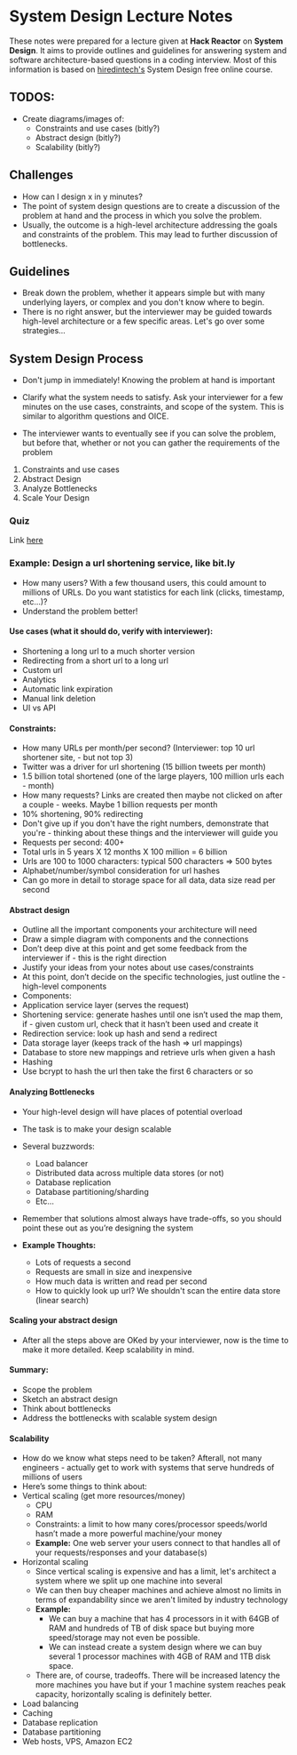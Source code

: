 # System Design Lecture Notes

These notes were prepared for a lecture given at **Hack Reactor** on **System Design**. It aims to provide outlines and guidelines for answering system and software architecture-based questions in a coding interview. Most of this information is based on [hiredintech's](https://www.hiredintech.com/classrooms/system-design/) System Design free online course.

## TODOS:
- Create diagrams/images of:
   - Constraints and use cases (bitly?)
   - Abstract design (bitly?)
   - Scalability (bitly?)

## Challenges
- How can I design x in y minutes?
- The point of system design questions are to create a discussion of the problem at hand and the process in which you solve the problem.
- Usually, the outcome is a high-level architecture addressing the goals and constraints of the problem. This may lead to further discussion of bottlenecks.

## Guidelines
- Break down the problem, whether it appears simple but with many underlying layers, or complex and you don't know where to begin.
- There is no right answer, but the interviewer may be guided towards high-level architecture or a few specific areas. Let's go over some strategies...

## System Design Process

- Don't jump in immediately! Knowing the problem at hand is important

- Clarify what the system needs to satisfy. Ask your interviewer for a few minutes on the use cases, constraints, and scope of the system. This is similar to algorithm questions and OICE.

- The interviewer wants to eventually see if you can solve the problem, but before that, whether or not you can gather the requirements of the problem

1. Constraints and use cases
2. Abstract Design
3. Analyze Bottlenecks
4. Scale Your Design

### Quiz

Link [here](system-design-process-quiz.md)

### Example: Design a url shortening service, like bit.ly

- How many users? With a few thousand users, this could amount to millions of URLs. Do you want statistics for each link (clicks, timestamp, etc...)?
- Understand the problem better!

#### Use cases (what it should do, verify with interviewer):
- Shortening a long url to a much shorter version
- Redirecting from a short url to a long url
- Custom url
- Analytics
- Automatic link expiration
- Manual link deletion
- UI vs API

#### Constraints:
- How many URLs per month/per second? (Interviewer: top 10 url shortener site, - but not top 3)
- Twitter was a driver for url shortening (15 billion tweets per month)
- 1.5 billion total shortened (one of the large players, 100 million urls each - month)
- How many requests? Links are created then maybe not clicked on after a couple - weeks. Maybe 1 billion requests per month
- 10% shortening, 90% redirecting
- Don't give up if you don't have the right numbers, demonstrate that you're - thinking about these things and the interviewer will guide you
- Requests per second: 400+
- Total urls in 5 years X 12 months X 100 million = 6 billion
- Urls are 100 to 1000 characters: typical 500 characters => 500 bytes
- Alphabet/number/symbol consideration for url hashes
- Can go more in detail to storage space for all data, data size read per second

#### Abstract design
- Outline all the important components your architecture will need
- Draw a simple diagram with components and the connections
- Don’t deep dive at this point and get some feedback from the interviewer if - this is the right direction
- Justify your ideas from your notes about use cases/constraints
- At this point, don’t decide on the specific technologies, just outline the - high-level components
- Components:
- Application service layer (serves the request)
- Shortening service: generate hashes until one isn’t used the map them, if - given custom url, check that it hasn’t been used and create it
- Redirection service: look up hash and send a redirect
- Data storage layer (keeps track of the hash => url mappings)
- Database to store new mappings and retrieve urls when given a hash
- Hashing
- Use bcrypt to hash the url then take the first 6 characters or so

#### Analyzing Bottlenecks
- Your high-level design will have places of potential overload
- The task is to make your design scalable
- Several buzzwords:
   - Load balancer
   - Distributed data across multiple data stores (or not)
   - Database replication
   - Database partitioning/sharding
   - Etc...
- Remember that solutions almost always have trade-offs, so you should point these out as you’re designing the system

- **Example Thoughts:**
   - Lots of requests a second
   - Requests are small in size and inexpensive
   - How much data is written and read per second
   - How to quickly look up url? We shouldn't scan the entire data store (linear search)

#### Scaling your abstract design
- After all the steps above are OKed by your interviewer, now is the time to make it more detailed. Keep scalability in mind.

#### Summary:
- Scope the problem
- Sketch an abstract design
- Think about bottlenecks
- Address the bottlenecks with scalable system design

#### Scalability
- How do we know what steps need to be taken? Afterall, not many engineers - actually get to work with systems that serve hundreds of millions of users
- Here’s some things to think about:
- Vertical scaling (get more resources/money)
   - CPU
   - RAM
   - Constraints: a limit to how many cores/processor speeds/world hasn’t made a more powerful machine/your money
   - **Example:** One web server your users connect to that handles all of your requests/responses and your database(s)
- Horizontal scaling
   + Since vertical scaling is expensive and has a limit, let's architect a system where we split up one machine into several
   + We can then buy cheaper machines and achieve almost no limits in terms of expandability since we aren't limited by industry technology
   + **Example:**
      + We can buy a machine that has 4 processors in it with 64GB of RAM and hundreds of TB of disk space but buying more speed/storage may not even be possible.
      + We can instead create a system design where we can buy several 1 processor machines with 4GB of RAM and 1TB disk space.
   - There are, of course, tradeoffs. There will be increased latency the more machines you have but if your 1 machine system reaches peak capacity, horizontally scaling is definitely better.
- Load balancing
- Caching
- Database replication
- Database partitioning
- Web hosts, VPS, Amazon EC2
